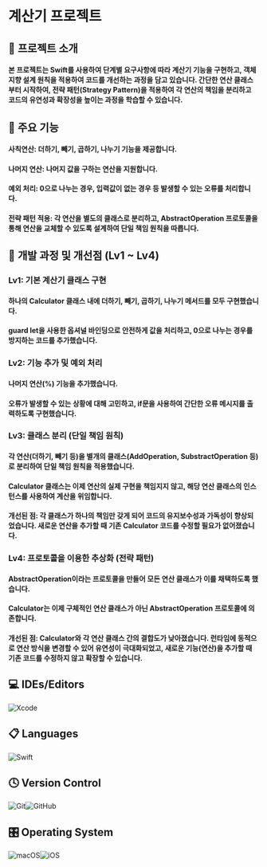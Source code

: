 # 계산기 프로젝트<br />
## 📖 프로젝트 소개<br />
#### 본 프로젝트는 Swift를 사용하여 단계별 요구사항에 따라 계산기 기능을 구현하고, 객체 지향 설계 원칙을 적용하여 코드를 개선하는 과정을 담고 있습니다. 간단한 연산 클래스부터 시작하여, 전략 패턴(Strategy Pattern)을 적용하여 각 연산의 책임을 분리하고 코드의 유연성과 확장성을 높이는 과정을 학습할 수 있습니다.<br />
## 🚀 주요 기능<br />
#### 사칙연산: 더하기, 빼기, 곱하기, 나누기 기능을 제공합니다.<br />
#### 나머지 연산: 나머지 값을 구하는 연산을 지원합니다.<br />
#### 예외 처리: 0으로 나누는 경우, 입력값이 없는 경우 등 발생할 수 있는 오류를 처리합니다.<br />
#### 전략 패턴 적용: 각 연산을 별도의 클래스로 분리하고, AbstractOperation 프로토콜을 통해 연산을 교체할 수 있도록 설계하여 단일 책임 원칙을 따릅니다.<br />

## 🌱 개발 과정 및 개선점 (Lv1 ~ Lv4)<br />
### Lv1: 기본 계산기 클래스 구현<br />
#### 하나의 Calculator 클래스 내에 더하기, 빼기, 곱하기, 나누기 메서드를 모두 구현했습니다.<br />
#### guard let을 사용한 옵셔널 바인딩으로 안전하게 값을 처리하고, 0으로 나누는 경우를 방지하는 코드를 추가했습니다.<br />
### Lv2: 기능 추가 및 예외 처리<br />
#### 나머지 연산(%) 기능을 추가했습니다.<br />
#### 오류가 발생할 수 있는 상황에 대해 고민하고, if문을 사용하여 간단한 오류 메시지를 출력하도록 구현했습니다.<br />
### Lv3: 클래스 분리 (단일 책임 원칙)<br />
#### 각 연산(더하기, 빼기 등)을 별개의 클래스(AddOperation, SubstractOperation 등)로 분리하여 단일 책임 원칙을 적용했습니다.<br />
#### Calculator 클래스는 이제 연산의 실제 구현을 책임지지 않고, 해당 연산 클래스의 인스턴스를 사용하여 계산을 위임합니다.<br />
#### 개선된 점: 각 클래스가 하나의 책임만 갖게 되어 코드의 유지보수성과 가독성이 향상되었습니다. 새로운 연산을 추가할 때 기존 Calculator 코드를 수정할 필요가 없어졌습니다.<br />
### Lv4: 프로토콜을 이용한 추상화 (전략 패턴)<br />
#### AbstractOperation이라는 프로토콜을 만들어 모든 연산 클래스가 이를 채택하도록 했습니다.<br />
#### Calculator는 이제 구체적인 연산 클래스가 아닌 AbstractOperation 프로토콜에 의존합니다.<br />
#### 개선된 점: Calculator와 각 연산 클래스 간의 결합도가 낮아졌습니다. 런타임에 동적으로 연산 방식을 변경할 수 있어 유연성이 극대화되었고, 새로운 기능(연산)을 추가할 때 기존 코드를 수정하지 않고 확장할 수 있습니다.<br />

## 💻 IDEs/Editors<br />
![Xcode](https://img.shields.io/badge/Xcode-007ACC?style=for-the-badge&logo=Xcode&logoColor=white)<br />
## 📋 Languages<br />
![Swift](https://img.shields.io/badge/swift-F54A2A?style=for-the-badge&logo=swift&logoColor=white)<br />
## 🕓 Version Control<br />
![Git](https://img.shields.io/badge/git-%23F05033.svg?style=for-the-badge&logo=git&logoColor=white)![GitHub](https://img.shields.io/badge/github-%23121011.svg?style=for-the-badge&logo=github&logoColor=white)<br />
## 🎛️ Operating System<br />
![macOS](https://img.shields.io/badge/mac%20os-000000?style=for-the-badge&logo=macos&logoColor=F0F0F0)![iOS](https://img.shields.io/badge/iOS-000000?style=for-the-badge&logo=ios&logoColor=white)<br />
